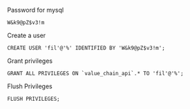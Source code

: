 Password for mysql
```
W&k9@pZ$v3!m
```

Create a user
```
CREATE USER 'fil'@'%' IDENTIFIED BY 'W&k9@pZ$v3!m';
```

Grant privileges
```
GRANT ALL PRIVILEGES ON `value_chain_api`.* TO 'fil'@'%';
```

Flush Privileges
```
FLUSH PRIVILEGES;
```